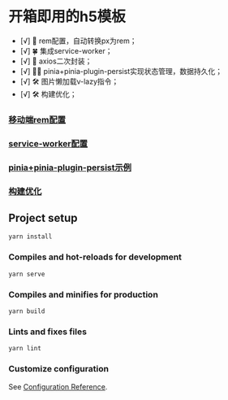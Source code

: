 # 开箱即用的h5模板

- [√] 🎉 rem配置，自动转换px为rem；
- [√] 🍀 集成service-worker；
- [√] 🏁 axios二次封装；
- [√] 💃🏻 pinia+pinia-plugin-persist实现状态管理，数据持久化；
- [√] 🛠 图片懒加载v-lazy指令；
- [√] 🛠 构建优化；


### [移动端rem配置](https://github.com/unoo2023/vue3-template/blob/master/set_rem.md)

### [service-worker配置](https://github.com/unoo2023/vue3-template/blob/master/set-service-worker.md)

### [pinia+pinia-plugin-persist示例](https://github.com/unoo2023/vue3-template/blob/master/set-pinia.md)

### [构建优化](https://github.com/unoo2023/vue3-template/blob/master/fast-build.md)

## Project setup
```
yarn install
```

### Compiles and hot-reloads for development
```
yarn serve
```

### Compiles and minifies for production
```
yarn build
```

### Lints and fixes files
```
yarn lint
```

### Customize configuration
See [Configuration Reference](https://cli.vuejs.org/config/).
